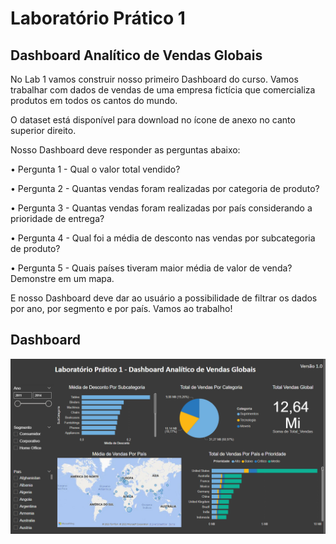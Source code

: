 # Laboratório Prático 1

## Dashboard Analítico de Vendas Globais

No Lab 1 vamos construir nosso primeiro Dashboard do curso. Vamos trabalhar com
dados de vendas de uma empresa fictícia que comercializa produtos em todos os cantos do
mundo.

O dataset está disponível para download no ícone de anexo
no canto superior direito.

Nosso Dashboard deve responder as perguntas abaixo:

• Pergunta 1 - Qual o valor total vendido?

• Pergunta 2 - Quantas vendas foram realizadas por categoria de produto?

• Pergunta 3 - Quantas vendas foram realizadas por país considerando a prioridade de
entrega?

• Pergunta 4 - Qual foi a média de desconto nas vendas por subcategoria de produto?

• Pergunta 5 - Quais países tiveram maior média de valor de venda? Demonstre em um
mapa.

E nosso Dashboard deve dar ao usuário a possibilidade de filtrar os dados por ano, por
segmento e por país. Vamos ao trabalho!

## Dashboard


![](imagem.png)